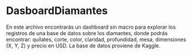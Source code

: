 # DasboardDiamantes
En este archivo encontrarás un dashboard sin macro para explorar los registros de una base de datos sobre los diamantes, donde podrás encontrar:  quilates, corte, color, claridad, profundidad, mesa, dimensiones (X, Y, Z) y precio en USD. La base de datos proviene de Kaggle.

